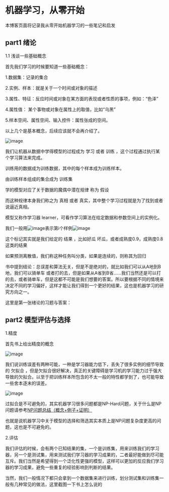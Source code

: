 # 机器学习，从零开始

本博客页面将记录我从零开始机器学习的一些笔记和启发

## part1 绪论

1.1 浅谈一些基础概念

首先我们学习的时候要知道一些基础概念：

  1.数据集：记录的集合
  
  2.实例、样本：就是关于一个时间或对象的描述
  
  3.属性、特征：反应时间或对象在某方面的表现或者性质的事项，例如：“色泽”
  
  4.属性值： 某个事物或对象在属性上的取值，比如“乌黑”
  
  5.样本空间、属性空间、输入控件：属性张成的空间。
  
以上几个是基本概念，后续应该就不会再介绍了。

![image](https://user-images.githubusercontent.com/102945300/173177667-6975382a-6e5c-46d6-8557-f8092dc51aaf.png)

我们让机器从数据中学得模型的过程成为 学习 或者 训练 ，这个过程通过执行某个学习算法来完成。

训练用的数据成为训练数据，其中的每个样本成为训练样本。

由训练样本组成的集合成为 训练集

学的模型对应了关于数据的魔偶中潜在规律 称为  假设

而这种规律本身我们称之为 真相 或者 真实，其中整个学习过程就是为了找到或者说逼近真相。 

模型又称作学习器 learner，可看作学习算法在给定数据和参数空间上的实例化。

我们一般用![image](https://user-images.githubusercontent.com/102945300/173177808-9e86a53d-1c1c-4230-b4d4-151a95458c3e.png)表示第i个样例![image](https://user-images.githubusercontent.com/102945300/173177816-a81404c7-126f-41e7-9ea7-823322a2359a.png)

这个标记其实就是我们给定的 结果 ，比如好瓜 坏瓜，或者成熟度0.9，成熟度0.8这类的结果

如果预测离散值，我们称这种任务叫分类，如果是连续的，则称其为回归

书中提到结论：总误差和算法无关，但是不是绝对的，就比如我们可以从A地到B地，我们可以骑单车 或者打的去，但是如果从A省到B省......我们当然还是可以打的去，或者骑单车，但是这都不可能是我们想要的答案。所以要根据不同的情境来决定不同的学习偏好，这样才能让我们得到一个更好的结果，这也是机器学习的研究方向之一。

这里是第一张绪论的习题与答案：[](https://zhuanlan.zhihu.com/p/355235881?ivk_sa=1024320u)


## part2 模型评估与选择

1.精度

首先书上给出精度的概念

![image](https://user-images.githubusercontent.com/102945300/173178860-bf0d5061-cb66-47ec-b8e5-59343546ca8e.png)

我们说训练误差有两种可能，一种是学习器能力低下，丢失了很多实例的细节导致的 欠拟合 ，但是欠拟合很好解决，真正的关键障碍是学习机的学习能力过于强大导致的欠拟合。以至于把训练样本所包含的不太一般的特性都学到了，也可能导致一些舍本逐末的误差。

![image](https://user-images.githubusercontent.com/102945300/173178935-836bc42b-f8ec-4064-9139-253b3c4521d4.png)

过拟合是不可避免的，其实机器学习很多问题都是NP-Hard问题，关于什么是NP问题请参考[NP问题总结（概念+例子+证明）](https://blog.csdn.net/a12638915/article/details/105180347)

也就是说机器学习中关于模型的选择和筛选其实本质上是NP问题复杂度更高的问题，这也是不可避免的。

2.评估

我们评估的时候，会有两个已知结果的集，一个是训练集，用来训练我们的学习器，另一个是测试集，用来测试我们学习器的学习成果的，二者最好能做到尽可能互斥。我们当然是希望得到一个泛化性更强的模型，这样可以更加的反应我们学习器的学习成果，避免一些重复的经验影响到判断的结果。

当然，我们一般情况下都只会拿到一个数据集来进行训练，划分测试集和训练集一般有几种常见的做法，这里截图一下书上怎么说的
